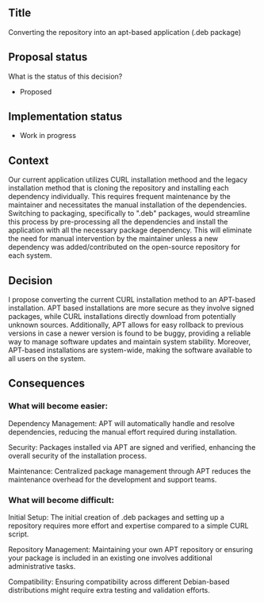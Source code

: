## Title

Converting the repository into an apt-based application (.deb package)

## Proposal status

What is the status of this decision?

-   Proposed

## Implementation status

-   Work in progress

## Context

Our current application utilizes CURL installation methood and the legacy installation method that is cloning the repository and installing each dependency individually. This requires frequent maintenance by the maintainer and necessitates the manual installation of the dependencies. Switching to packaging, specifically to ".deb" packages, would streamline this process by pre-processing all the dependencies and install the application with all the necessary package dependency. This will eliminate the need for manual intervention by the maintainer unless a new dependency was added/contributed on the open-source repository for each system.

## Decision

I propose converting the current CURL installation method to an APT-based installation. APT based installations are more secure as they involve signed packages, while CURL installations directly download from potentially unknown sources. Additionally, APT allows for easy rollback to previous versions in case a newer version is found to be buggy, providing a reliable way to manage software updates and maintain system stability. Moreover, APT-based installations are system-wide, making the software available to all users on the system.

## Consequences

### What will become easier:

Dependency Management: APT will automatically handle and resolve dependencies, reducing the manual effort required during installation.

Security: Packages installed via APT are signed and verified, enhancing the overall security of the installation process.

Maintenance: Centralized package management through APT reduces the maintenance overhead for the development and support teams.

### What will become difficult:

Initial Setup: The initial creation of .deb packages and setting up a repository requires more effort and expertise compared to a simple CURL script.

Repository Management: Maintaining your own APT repository or ensuring your package is included in an existing one involves additional administrative tasks.

Compatibility: Ensuring compatibility across different Debian-based distributions might require extra testing and validation efforts.
